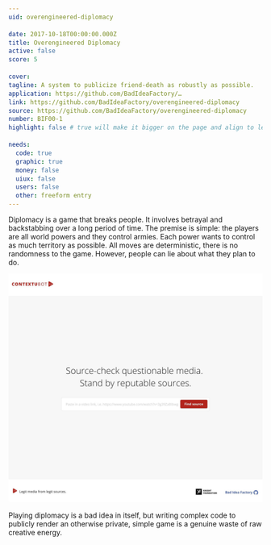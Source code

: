 ```yaml
---
uid: overengineered-diplomacy

date: 2017-10-18T00:00:00.000Z
title: Overengineered Diplomacy
active: false
score: 5

cover:
tagline: A system to publicize friend-death as robustly as possible.
application: https://github.com/BadIdeaFactory/…
link: https://github.com/BadIdeaFactory/overengineered-diplomacy
source: https://github.com/BadIdeaFactory/overengineered-diplomacy
number: BIF00-1
highlight: false # true will make it bigger on the page and align to left (will affect order)

needs:
  code: true
  graphic: true
  money: false
  uiux: false
  users: false
  other: freeform entry
---
```


Diplomacy is a game that breaks people. It involves betrayal and backstabbing over a long period of time. The premise is simple: the players are all world powers and they control armies. Each power wants to control as much territory as possible. All moves are deterministic, there is no randomness to the game. However, people can lie about what they plan to do.

![](image-01.jpg)

Playing diplomacy is a bad idea in itself, but writing complex code to publicly render an otherwise private, simple game is a genuine waste of raw creative energy.
